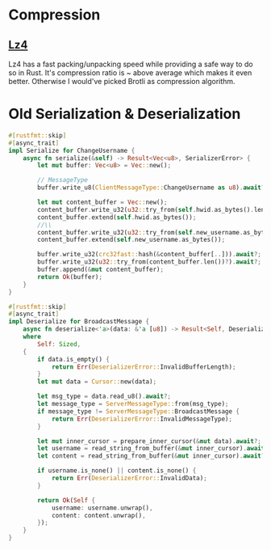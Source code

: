# Compression

## [Lz4](https://crates.io/crates/lz4_flex)

Lz4 has a fast packing/unpacking speed while providing a safe way to do so in Rust. It's compression ratio is ~ above average which makes it even better.
Otherwise I would've picked Brotli as compression algorithm.

# Old Serialization & Deserialization

```rs
#[rustfmt::skip]
#[async_trait]
impl Serialize for ChangeUsername {
    async fn serialize(&self) -> Result<Vec<u8>, SerializerError> {
        let mut buffer: Vec<u8> = Vec::new();

        // MessageType
        buffer.write_u8(ClientMessageType::ChangeUsername as u8).await?;

        let mut content_buffer = Vec::new();
        content_buffer.write_u32(u32::try_from(self.hwid.as_bytes().len())?).await?;
        content_buffer.extend(self.hwid.as_bytes());
        //\\
        content_buffer.write_u32(u32::try_from(self.new_username.as_bytes().len())?).await?;
        content_buffer.extend(self.new_username.as_bytes());

        buffer.write_u32(crc32fast::hash(&content_buffer[..])).await?;
        buffer.write_u32(u32::try_from(content_buffer.len())?).await?;
        buffer.append(&mut content_buffer);
        return Ok(buffer);
    }
}
```

```rs
#[rustfmt::skip]
#[async_trait]
impl Deserialize for BroadcastMessage {
    async fn deserialize<'a>(data: &'a [u8]) -> Result<Self, DeserializerError>
    where
        Self: Sized,
    {
        if data.is_empty() {
            return Err(DeserializerError::InvalidBufferLength);
        }
        let mut data = Cursor::new(data);

        let msg_type = data.read_u8().await?;
        let message_type = ServerMessageType::from(msg_type);
        if message_type != ServerMessageType::BroadcastMessage {
            return Err(DeserializerError::InvalidMessageType);
        }

        let mut inner_cursor = prepare_inner_cursor(&mut data).await?;
        let username = read_string_from_buffer(&mut inner_cursor).await?;
        let content = read_string_from_buffer(&mut inner_cursor).await?;

        if username.is_none() || content.is_none() {
            return Err(DeserializerError::InvalidData);
        }

        return Ok(Self {
            username: username.unwrap(),
            content: content.unwrap(),
        });
    }
}
```

